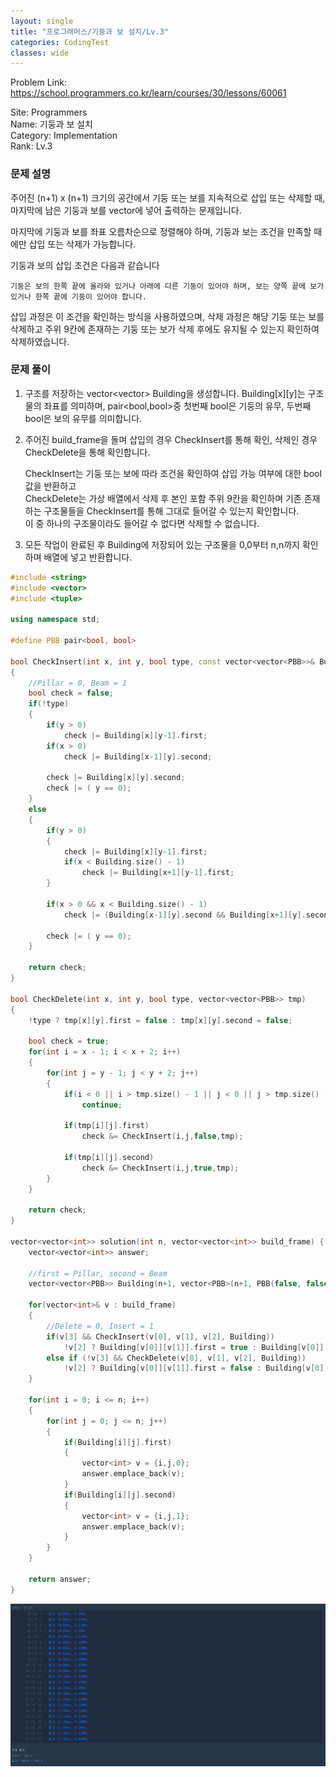 ```yaml
---
layout: single
title: "프로그래머스/기둥과 보 설치/Lv.3"
categories: CodingTest
classes: wide
---
```


Problem Link: <https://school.programmers.co.kr/learn/courses/30/lessons/60061>

Site: Programmers   
Name: 기둥과 보 설치   
Category: Implementation     
Rank: Lv.3

### 문제 설명

주어진 (n+1) x (n+1) 크기의 공간에서 기둥 또는 보를 지속적으로 삽입 또는 삭제할 때, 마지막에 남은 기둥과 보를 vector에 넣어 출력하는 문제입니다.

마지막에 기둥과 보를 좌표 오름차순으로 정렬해야 하며, 기둥과 보는 조건을 만족할 때에만 삽입 또는 삭제가 가능합니다.

기둥과 보의 삽입 조건은 다음과 같습니다

    기둥은 보의 한쪽 끝에 올라와 있거나 아래에 다른 기둥이 있어야 하며, 보는 양쪽 끝에 보가 있거나 한쪽 끝에 기둥이 있어야 합니다.

삽입 과정은 이 조건을 확인하는 방식을 사용하였으며, 삭제 과정은 해당 기둥 또는 보를 삭제하고 주위 9칸에 존재하는 기둥 또는 보가 삭제 후에도 유지될 수 있는지 확인하여 삭제하였습니다.

### 문제 풀이

1. 구조를 저장하는 vector<vector<PBB>> Building을 생성합니다. Building[x][y]는 구조물의 좌표를 의미하며, pair<bool,bool>중 첫번째 bool은 기둥의 유무, 두번째 bool은 보의 유무를 의미합니다.

2. 주어진 build_frame을 돌며 삽입의 경우 CheckInsert를 통해 확인, 삭제인 경우 CheckDelete을 통해 확인합니다.

    CheckInsert는 기둥 또는 보에 따라 조건을 확인하여 삽입 가능 여부에 대한 bool값을 반환하고   
    CheckDelete는 가상 배열에서 삭제 후 본인 포함 주위 9칸을 확인하며 기존 존재하는 구조물들을 CheckInsert를 통해 그대로 들어갈 수 있는지 확인합니다.   
    이 중 하나의 구조물이라도 들어갈 수 없다면 삭제할 수 없습니다.

3. 모든 작업이 완료된 후 Building에 저장되어 있는 구조물을 0,0부터 n,n까지 확인하며 배열에 넣고 반환합니다.

```cpp
#include <string>
#include <vector>
#include <tuple>

using namespace std;

#define PBB pair<bool, bool>

bool CheckInsert(int x, int y, bool type, const vector<vector<PBB>>& Building)
{
    //Pillar = 0, Beam = 1
    bool check = false;
    if(!type)
    {
        if(y > 0)
            check |= Building[x][y-1].first;
        if(x > 0)
            check |= Building[x-1][y].second;

        check |= Building[x][y].second;
        check |= ( y == 0);
    }
    else
    {
        if(y > 0)
        {
            check |= Building[x][y-1].first;
            if(x < Building.size() - 1)
                check |= Building[x+1][y-1].first;
        }

        if(x > 0 && x < Building.size() - 1)
            check |= (Building[x-1][y].second && Building[x+1][y].second);

        check |= ( y == 0);
    }

    return check;
}

bool CheckDelete(int x, int y, bool type, vector<vector<PBB>> tmp)
{
    !type ? tmp[x][y].first = false : tmp[x][y].second = false;

    bool check = true;
    for(int i = x - 1; i < x + 2; i++)
    {
        for(int j = y - 1; j < y + 2; j++)
        {
            if(i < 0 || i > tmp.size() - 1 || j < 0 || j > tmp.size() - 1)
                continue;

            if(tmp[i][j].first)
                check &= CheckInsert(i,j,false,tmp);

            if(tmp[i][j].second)
                check &= CheckInsert(i,j,true,tmp);
        }
    }

    return check;
}

vector<vector<int>> solution(int n, vector<vector<int>> build_frame) {
    vector<vector<int>> answer;

    //first = Pillar, second = Beam
    vector<vector<PBB>> Building(n+1, vector<PBB>(n+1, PBB(false, false)));

    for(vector<int>& v : build_frame)
    {
        //Delete = 0, Insert = 1
        if(v[3] && CheckInsert(v[0], v[1], v[2], Building))
            !v[2] ? Building[v[0]][v[1]].first = true : Building[v[0]][v[1]].second = true;
        else if (!v[3] && CheckDelete(v[0], v[1], v[2], Building))
            !v[2] ? Building[v[0]][v[1]].first = false : Building[v[0]][v[1]].second = false;
    }

    for(int i = 0; i <= n; i++)
    {
        for(int j = 0; j <= n; j++)
        {
            if(Building[i][j].first)
            {
                vector<int> v = {i,j,0};
                answer.emplace_back(v);
            }
            if(Building[i][j].second)
            {
                vector<int> v = {i,j,1};
                answer.emplace_back(v);
            }
        }
    }

    return answer;
}
```

![프로그래머스기둥과보설치](/assets/images/CodingTest/프로그래머스기둥과보설치.PNG)

